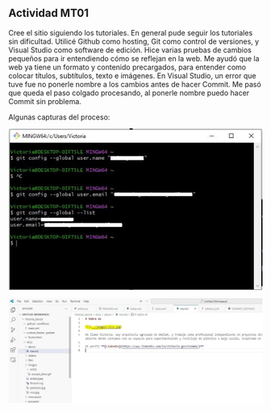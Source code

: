 ## Actividad MT01

Cree el sitio siguiendo los tutoriales. En general pude seguir los tutoriales sin dificultad.
Utilicé Github como hosting, Git como control de versiones, y Visual Studio como software de edición.
Hice varias pruebas de cambios pequeños para ir entendiendo cómo se reflejan en la web. 
Me ayudó que la web ya tiene un formato y contenido precargados, para entender como colocar títulos, subtítulos, texto e imágenes.
En Visual Studio, un error que tuve fue no ponerle nombre a los cambios antes de hacer Commit. Me pasó que queda el paso colgado procesando, al ponerle nombre puedo hacer Commit sin problema.

Algunas capturas del proceso:

![](../images/configgitbash2.jpg)

![](../images/aboutred2.jpg)
